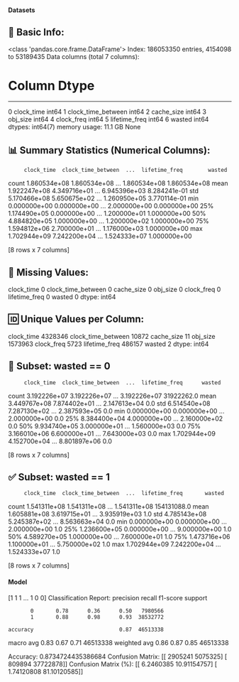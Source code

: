 #### Datasets

🧾 Basic Info:
------------------------------------------------------------
<class 'pandas.core.frame.DataFrame'>
Index: 186053350 entries, 4154098 to 53189435
Data columns (total 7 columns):
 #   Column              Dtype
---  ------              -----
 0   clock_time          int64
 1   clock_time_between  int64
 2   cache_size          int64
 3   obj_size            int64
 4   clock_freq          int64
 5   lifetime_freq       int64
 6   wasted              int64
dtypes: int64(7)
memory usage: 11.1 GB
None

📊 Summary Statistics (Numerical Columns):
------------------------------------------------------------
         clock_time  clock_time_between  ...  lifetime_freq        wasted
count  1.860534e+08        1.860534e+08  ...   1.860534e+08  1.860534e+08
mean   1.922247e+08        4.349716e+01  ...   6.945396e+03  8.284241e-01
std    5.170466e+08        5.650675e+02  ...   1.260950e+05  3.770114e-01
min    0.000000e+00        0.000000e+00  ...   2.000000e+00  0.000000e+00
25%    1.174490e+05        0.000000e+00  ...   1.200000e+01  1.000000e+00
50%    4.884820e+05        1.000000e+00  ...   1.200000e+02  1.000000e+00
75%    1.594812e+06        2.700000e+01  ...   1.176000e+03  1.000000e+00
max    1.702944e+09        7.242200e+04  ...   1.524333e+07  1.000000e+00

[8 rows x 7 columns]

📌 Missing Values:
------------------------------------------------------------
clock_time            0
clock_time_between    0
cache_size            0
obj_size              0
clock_freq            0
lifetime_freq         0
wasted                0
dtype: int64

🆔 Unique Values per Column:
------------------------------------------------------------
clock_time            4328346
clock_time_between      10872
cache_size                 11
obj_size              1573963
clock_freq               5723
lifetime_freq          486157
wasted                      2
dtype: int64

🚫 Subset: wasted == 0
------------------------------------------------------------
         clock_time  clock_time_between  ...  lifetime_freq      wasted
count  3.192226e+07        3.192226e+07  ...   3.192226e+07  31922262.0
mean   3.449767e+08        7.874402e+01  ...   2.147613e+04         0.0
std    6.514540e+08        7.287130e+02  ...   2.387593e+05         0.0
min    0.000000e+00        0.000000e+00  ...   2.000000e+00         0.0
25%    8.384400e+04        4.000000e+00  ...   2.160000e+02         0.0
50%    9.934740e+05        3.000000e+01  ...   1.560000e+03         0.0
75%    3.166010e+06        6.600000e+01  ...   7.643000e+03         0.0
max    1.702944e+09        4.152700e+04  ...   8.801897e+06         0.0

[8 rows x 7 columns]

✅ Subset: wasted == 1
------------------------------------------------------------
         clock_time  clock_time_between  ...  lifetime_freq       wasted
count  1.541311e+08        1.541311e+08  ...   1.541311e+08  154131088.0
mean   1.605881e+08        3.619715e+01  ...   3.935919e+03          1.0
std    4.785143e+08        5.245387e+02  ...   8.563663e+04          0.0
min    0.000000e+00        0.000000e+00  ...   2.000000e+00          1.0
25%    1.236600e+05        0.000000e+00  ...   9.000000e+00          1.0
50%    4.589270e+05        1.000000e+00  ...   7.600000e+01          1.0
75%    1.473716e+06        1.100000e+01  ...   5.750000e+02          1.0
max    1.702944e+09        7.242200e+04  ...   1.524333e+07          1.0

[8 rows x 7 columns]
#### Model
[1 1 1 ... 1 0 0]
Classification Report:
              precision    recall  f1-score   support

           0       0.78      0.36      0.50   7980566
           1       0.88      0.98      0.93  38532772

    accuracy                           0.87  46513338
   macro avg       0.83      0.67      0.71  46513338
weighted avg       0.86      0.87      0.85  46513338

Accuracy: 0.8734724435386684
Confusion Matrix:
[[ 2905241  5075325]
 [  809894 37722878]]
Confusion Matrix (%):
[[ 6.2460385  10.91154757]
 [ 1.74120808 81.10120585]]
